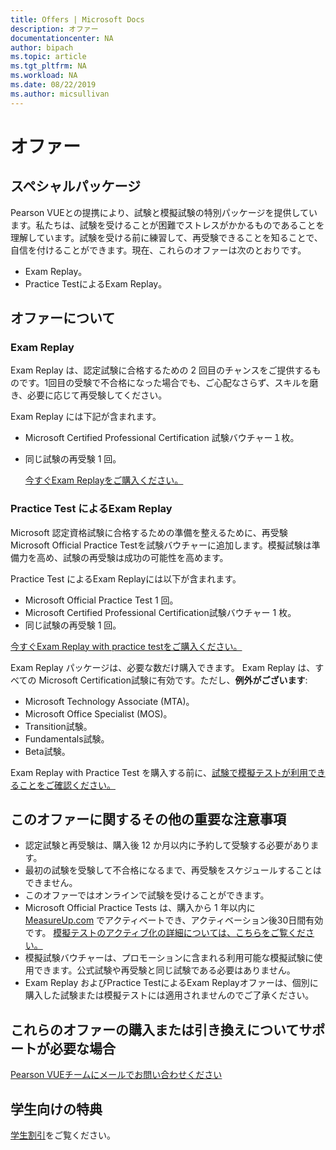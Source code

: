 ```yaml
---
title: Offers | Microsoft Docs
description: オファー 
documentationcenter: NA 
author: bipach
ms.topic: article
ms.tgt_pltfrm: NA
ms.workload: NA
ms.date: 08/22/2019
ms.author: micsullivan
---
```

# オファー

## スペシャルパッケージ

Pearson VUEとの提携により、試験と模擬試験の特別パッケージを提供しています。私たちは、試験を受けることが困難でストレスがかかるものであることを理解しています。試験を受ける前に練習して、再受験できることを知ることで、自信を付けることができます。現在、これらのオファーは次のとおりです。

- Exam Replay。
- Practice TestによるExam Replay。

## オファーについて

### Exam Replay

Exam Replay は、認定試験に合格するための 2 回目のチャンスをご提供するものです。1回目の受験で不合格になった場合でも、ご心配なさらず、スキルを磨き、必要に応じて再受験してください。

Exam Replay には下記が含まれます。

- Microsoft Certified Professional Certification 試験バウチャー１枚。
- 同じ試験の再受験 1 回。

  [今すぐExam Replayをご購入ください。](https://www.mindhub.com/p/Microsoft-Exam-Replay?utm_source=msftmarketing&utm_medium=msft_offers&utm_campaign=ExamReplayFY20&utm_term=ERFY20&utm_content=weblink3)

### Practice Test によるExam Replay 

Microsoft 認定資格試験に合格するための準備を整えるために、再受験Microsoft Official Practice Testを試験バウチャーに追加します。模擬試験は準備力を高め、試験の再受験は成功の可能性を高めます。

Practice Test によるExam Replayには以下が含まれます。

- Microsoft Official Practice Test 1 回。
- Microsoft Certified Professional Certification試験バウチャー 1 枚。
- 同じ試験の再受験 1 回。

[今すぐExam Replay with practice testをご購入ください。](https://www.mindhub.com/p/Microsoft-Exam-Replay-PT?utm_source=msftmarketing&utm_medium=msft_offers&utm_campaign=ExamReplayFY20&utm_term=ERFY20&utm_content=weblink)

Exam Replay パッケージは、必要な数だけ購入できます。 Exam Replay は、すべての Microsoft Certification試験に有効です。ただし、**例外がございます**:
- Microsoft Technology Associate (MTA)。
- Microsoft Office Specialist (MOS)。
- Transition試験。
- Fundamentals試験。
- Beta試験。

Exam Replay with Practice Test を購入する前に、[試験で模擬テストが利用できることをご確認ください。](https://www.mindhub.com/shop/microsoft?facetValueFilter=tenant~content-type%3Apractice-tests)

## このオファーに関するその他の重要な注意事項

- 認定試験と再受験は、購入後 12 か月以内に予約して受験する必要があります。
- 最初の試験を受験して不合格になるまで、再受験をスケジュールすることはできません。
- このオファーではオンラインで試験を受けることができます。
- Microsoft Official Practice Tests は、購入から 1 年以内に [MeasureUp.com](https://www.measureup.com/) でアクティベートでき、アクティベーション後30日間有効です。 [模擬テストのアクティブ化の詳細については、こちらをご覧ください。](https://home.pearsonvue.com/microsoft/practicetests)
- 模擬試験バウチャーは、プロモーションに含まれる利用可能な模擬試験に使用できます。公式試験や再受験と同じ試験である必要はありません。
- Exam Replay およびPractice TestによるExam Replayオファーは、個別に購入した試験または模擬テストには適用されませんのでご了承ください。

## これらのオファーの購入または引き換えについてサポートが必要な場合

[Pearson VUEチームにメールでお問い合わせください](https://mindhub@pearson.com/)

## 学生向けの特典
[学生割引](/learn/certifications/student-discounts)をご覧ください。

